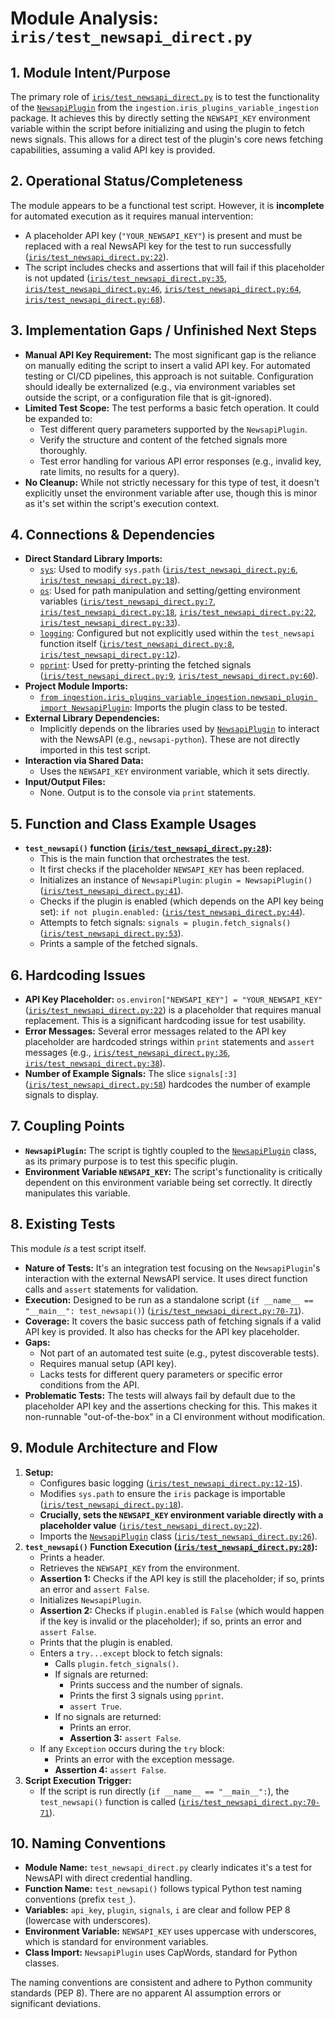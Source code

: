 # Module Analysis: `iris/test_newsapi_direct.py`

## 1. Module Intent/Purpose

The primary role of [`iris/test_newsapi_direct.py`](../../../iris/test_newsapi_direct.py:1) is to test the functionality of the [`NewsapiPlugin`](../../../iris/iris_plugins_variable_ingestion/newsapi_plugin.py) from the `ingestion.iris_plugins_variable_ingestion` package. It achieves this by directly setting the `NEWSAPI_KEY` environment variable within the script before initializing and using the plugin to fetch news signals. This allows for a direct test of the plugin's core news fetching capabilities, assuming a valid API key is provided.

## 2. Operational Status/Completeness

The module appears to be a functional test script. However, it is **incomplete** for automated execution as it requires manual intervention:
*   A placeholder API key (`"YOUR_NEWSAPI_KEY"`) is present and must be replaced with a real NewsAPI key for the test to run successfully ([`iris/test_newsapi_direct.py:22`](../../../iris/test_newsapi_direct.py:22)).
*   The script includes checks and assertions that will fail if this placeholder is not updated ([`iris/test_newsapi_direct.py:35`](../../../iris/test_newsapi_direct.py:35), [`iris/test_newsapi_direct.py:46`](../../../iris/test_newsapi_direct.py:46), [`iris/test_newsapi_direct.py:64`](../../../iris/test_newsapi_direct.py:64), [`iris/test_newsapi_direct.py:68`](../../../iris/test_newsapi_direct.py:68)).

## 3. Implementation Gaps / Unfinished Next Steps

*   **Manual API Key Requirement:** The most significant gap is the reliance on manually editing the script to insert a valid API key. For automated testing or CI/CD pipelines, this approach is not suitable. Configuration should ideally be externalized (e.g., via environment variables set outside the script, or a configuration file that is git-ignored).
*   **Limited Test Scope:** The test performs a basic fetch operation. It could be expanded to:
    *   Test different query parameters supported by the `NewsapiPlugin`.
    *   Verify the structure and content of the fetched signals more thoroughly.
    *   Test error handling for various API error responses (e.g., invalid key, rate limits, no results for a query).
*   **No Cleanup:** While not strictly necessary for this type of test, it doesn't explicitly unset the environment variable after use, though this is minor as it's set within the script's execution context.

## 4. Connections & Dependencies

*   **Direct Standard Library Imports:**
    *   [`sys`](https://docs.python.org/3/library/sys.html): Used to modify `sys.path` ([`iris/test_newsapi_direct.py:6`](../../../iris/test_newsapi_direct.py:6), [`iris/test_newsapi_direct.py:18`](../../../iris/test_newsapi_direct.py:18)).
    *   [`os`](https://docs.python.org/3/library/os.html): Used for path manipulation and setting/getting environment variables ([`iris/test_newsapi_direct.py:7`](../../../iris/test_newsapi_direct.py:7), [`iris/test_newsapi_direct.py:18`](../../../iris/test_newsapi_direct.py:18), [`iris/test_newsapi_direct.py:22`](../../../iris/test_newsapi_direct.py:22), [`iris/test_newsapi_direct.py:33`](../../../iris/test_newsapi_direct.py:33)).
    *   [`logging`](https://docs.python.org/3/library/logging.html): Configured but not explicitly used within the `test_newsapi` function itself ([`iris/test_newsapi_direct.py:8`](../../../iris/test_newsapi_direct.py:8), [`iris/test_newsapi_direct.py:12`](../../../iris/test_newsapi_direct.py:12)).
    *   [`pprint`](https://docs.python.org/3/library/pprint.html): Used for pretty-printing the fetched signals ([`iris/test_newsapi_direct.py:9`](../../../iris/test_newsapi_direct.py:9), [`iris/test_newsapi_direct.py:60`](../../../iris/test_newsapi_direct.py:60)).
*   **Project Module Imports:**
    *   [`from ingestion.iris_plugins_variable_ingestion.newsapi_plugin import NewsapiPlugin`](../../../iris/test_newsapi_direct.py:26): Imports the plugin class to be tested.
*   **External Library Dependencies:**
    *   Implicitly depends on the libraries used by [`NewsapiPlugin`](../../../iris/iris_plugins_variable_ingestion/newsapi_plugin.py) to interact with the NewsAPI (e.g., `newsapi-python`). These are not directly imported in this test script.
*   **Interaction via Shared Data:**
    *   Uses the `NEWSAPI_KEY` environment variable, which it sets directly.
*   **Input/Output Files:**
    *   None. Output is to the console via `print` statements.

## 5. Function and Class Example Usages

*   **`test_newsapi()` function ([`iris/test_newsapi_direct.py:28`](../../../iris/test_newsapi_direct.py:28)):**
    *   This is the main function that orchestrates the test.
    *   It first checks if the placeholder `NEWSAPI_KEY` has been replaced.
    *   Initializes an instance of `NewsapiPlugin`: `plugin = NewsapiPlugin()` ([`iris/test_newsapi_direct.py:41`](../../../iris/test_newsapi_direct.py:41)).
    *   Checks if the plugin is enabled (which depends on the API key being set): `if not plugin.enabled:` ([`iris/test_newsapi_direct.py:44`](../../../iris/test_newsapi_direct.py:44)).
    *   Attempts to fetch signals: `signals = plugin.fetch_signals()` ([`iris/test_newsapi_direct.py:53`](../../../iris/test_newsapi_direct.py:53)).
    *   Prints a sample of the fetched signals.

## 6. Hardcoding Issues

*   **API Key Placeholder:** `os.environ["NEWSAPI_KEY"] = "YOUR_NEWSAPI_KEY"` ([`iris/test_newsapi_direct.py:22`](../../../iris/test_newsapi_direct.py:22)) is a placeholder that requires manual replacement. This is a significant hardcoding issue for test usability.
*   **Error Messages:** Several error messages related to the API key placeholder are hardcoded strings within `print` statements and `assert` messages (e.g., [`iris/test_newsapi_direct.py:36`](../../../iris/test_newsapi_direct.py:36), [`iris/test_newsapi_direct.py:38`](../../../iris/test_newsapi_direct.py:38)).
*   **Number of Example Signals:** The slice `signals[:3]` ([`iris/test_newsapi_direct.py:58`](../../../iris/test_newsapi_direct.py:58)) hardcodes the number of example signals to display.

## 7. Coupling Points

*   **`NewsapiPlugin`:** The script is tightly coupled to the [`NewsapiPlugin`](../../../iris/iris_plugins_variable_ingestion/newsapi_plugin.py) class, as its primary purpose is to test this specific plugin.
*   **Environment Variable `NEWSAPI_KEY`:** The script's functionality is critically dependent on this environment variable being set correctly. It directly manipulates this variable.

## 8. Existing Tests

This module *is* a test script itself.
*   **Nature of Tests:** It's an integration test focusing on the `NewsapiPlugin`'s interaction with the external NewsAPI service. It uses direct function calls and `assert` statements for validation.
*   **Execution:** Designed to be run as a standalone script (`if __name__ == "__main__": test_newsapi()`) ([`iris/test_newsapi_direct.py:70-71`](../../../iris/test_newsapi_direct.py:70-71)).
*   **Coverage:** It covers the basic success path of fetching signals if a valid API key is provided. It also has checks for the API key placeholder.
*   **Gaps:**
    *   Not part of an automated test suite (e.g., pytest discoverable tests).
    *   Requires manual setup (API key).
    *   Lacks tests for different query parameters or specific error conditions from the API.
*   **Problematic Tests:** The tests will always fail by default due to the placeholder API key and the assertions checking for this. This makes it non-runnable "out-of-the-box" in a CI environment without modification.

## 9. Module Architecture and Flow

1.  **Setup:**
    *   Configures basic logging ([`iris/test_newsapi_direct.py:12-15`](../../../iris/test_newsapi_direct.py:12-15)).
    *   Modifies `sys.path` to ensure the `iris` package is importable ([`iris/test_newsapi_direct.py:18`](../../../iris/test_newsapi_direct.py:18)).
    *   **Crucially, sets the `NEWSAPI_KEY` environment variable directly with a placeholder value** ([`iris/test_newsapi_direct.py:22`](../../../iris/test_newsapi_direct.py:22)).
    *   Imports the [`NewsapiPlugin`](../../../iris/iris_plugins_variable_ingestion/newsapi_plugin.py) class ([`iris/test_newsapi_direct.py:26`](../../../iris/test_newsapi_direct.py:26)).
2.  **`test_newsapi()` Function Execution ([`iris/test_newsapi_direct.py:28`](../../../iris/test_newsapi_direct.py:28)):**
    *   Prints a header.
    *   Retrieves the `NEWSAPI_KEY` from the environment.
    *   **Assertion 1:** Checks if the API key is still the placeholder; if so, prints an error and `assert False`.
    *   Initializes `NewsapiPlugin`.
    *   **Assertion 2:** Checks if `plugin.enabled` is `False` (which would happen if the key is invalid or the placeholder); if so, prints an error and `assert False`.
    *   Prints that the plugin is enabled.
    *   Enters a `try...except` block to fetch signals:
        *   Calls `plugin.fetch_signals()`.
        *   If signals are returned:
            *   Prints success and the number of signals.
            *   Prints the first 3 signals using `pprint`.
            *   `assert True`.
        *   If no signals are returned:
            *   Prints an error.
            *   **Assertion 3:** `assert False`.
    *   If any `Exception` occurs during the `try` block:
        *   Prints an error with the exception message.
        *   **Assertion 4:** `assert False`.
3.  **Script Execution Trigger:**
    *   If the script is run directly (`if __name__ == "__main__":`), the `test_newsapi()` function is called ([`iris/test_newsapi_direct.py:70-71`](../../../iris/test_newsapi_direct.py:70-71)).

## 10. Naming Conventions

*   **Module Name:** `test_newsapi_direct.py` clearly indicates it's a test for NewsAPI with direct credential handling.
*   **Function Name:** `test_newsapi()` follows typical Python test naming conventions (prefix `test_`).
*   **Variables:** `api_key`, `plugin`, `signals`, `i` are clear and follow PEP 8 (lowercase with underscores).
*   **Environment Variable:** `NEWSAPI_KEY` uses uppercase with underscores, which is standard for environment variables.
*   **Class Import:** `NewsapiPlugin` uses CapWords, standard for Python classes.

The naming conventions are consistent and adhere to Python community standards (PEP 8). There are no apparent AI assumption errors or significant deviations.